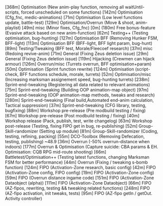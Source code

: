 [368m] Optimisation              (New anim-play function, removing all waitUntil-scripts, forced unscheduled on some functions)
[142m] Optimisation              (Cfg_fnc, medic-animations)
[71m]  Optimisation              (Low level functions update, battle-test)
[129m] Optimisation/Overrun      (Move & shoot, anim-playlist)
[49m]  misc                      (Minor fixes, Cfg_fnc)
[0m]   (180m) Free bonus-feature    (Evasive attack based on new anim-function)
[62m]  Testing++                 (Testing optimisation, bug-hunting)
[127m] Optimisation BFF          (Removing Hunker FSM, BFF-light)
[113m] Optimisation BFF          (BFF-light, BFF light param, bug-hunt)
[89m]  Testing/Tweaking          (BFF test, Morale/Fleecoef research)
[37m]  misc                      (Redoing revive-anim)
[71m]  General                   (Fixing Zeus deletion issue)
[29m]  General                   (Fixing Zeus deletion issue)
[119m] Hijacking                 (Crewmen can hijack armour)
[126m] Overrun/misc              (Turrets overrun, BFF optimisation+param)
[50m]  Optimisation              (Sprint function rewrite)
[124m] Optimisation              (script-check, BFF functions schedule, morale, turrets)
[52m]  Optimisation/misc         (Increasing marksman assignement speed, bug-hunting turrets)
[238m] Sprint-end-tweaking       (Registering all data related to relevant animations)
[75m]  Sprint-end-tweaking       (Building OOP animation-map object)
[97m]  Sprint-end-tweaking       (OOP animation-map methods, tweaks and research)
[280m] Sprint-end-tweaking       (Final build,Automated end-anim calculation, Tactical suppression)
[37m]  Sprint-end-tweaking       (CFG library, testing, bugfixing)
[88m]  Workshop pre-release      (Pre modbuild testing / fixing)
[67m]  Workshop pre-release      (Post modbuild testing / fixing)
[40m]  Workshop release          (Pack, publish, test, write changelog)
[63m]  Workshop post-release     (Testing, fixing FIPO get in bug, re-publishing)
[52m]  Group-Skill-randomizer    (Setting up module)
[81m]  Group-Skill-randomizer    (Coding, testing, refining, packing)
[55m]  DCO-Toolbox               (Removing Defecation, testing, publishing)
~48.9
[36m]  Overrun                   (-50% overrun-distance when indoors)
[177m] Overrun & Optimisation    (Capture suicide: CBA params & EH. Optimisation: CQB RPG mid-route shooting)
[66m]  Battletest/Optimisation++ (Testing latest functions, changing Marksman FSM for better performance)
[44m]  Overrun                   (Fixing / tweaking s-bomb function)
[124m] FIPO                      (Activation-Zone research, basic config)
[42m]  FIPO                      (Activation-Zone config, FIPO config)
[19m]  FIPO                      (Activation-Zone config)
[59m]  FIPO                      (Overrun distance ingame code)
[151m] FIPO                      (Activation-Zone Dataobject (alpha))
[111m] FIPO                      (Activation-Zone Dataobject)
[66m]  FIPO                      (AZ-fipos, rewriting, testing && tweaking related functions)
[248m] FIPO                      (AZ-fipo activation, init tweaks, tests)
[95m]  FIPO                      (AZ-fipo getIn / getOut. Activity controller)